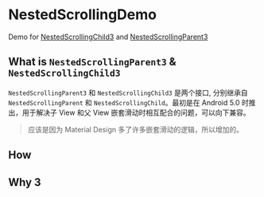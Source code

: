 # NestedScrollingDemo
Demo for [NestedScrollingChild3](https://developer.android.com/reference/kotlin/androidx/core/view/NestedScrollingChild3?hl=en) and [NestedScrollingParent3](https://developer.android.com/reference/kotlin/androidx/core/view/NestedScrollingParent3?hl=en)

## What is `NestedScrollingParent3` & `NestedScrollingChild3`
`NestedScrollingParent3` 和 `NestedScrollingChild3` 是两个接口, 分别继承自 `NestedScrollingParent` 和 `NestedScrollingChild`。最初是在 Android 5.0 时推出，用于解决子 View 和父 View 嵌套滑动时相互配合的问题，可以向下兼容。
> 应该是因为 Material Design 多了许多嵌套滑动的逻辑，所以增加的。

## How


## Why 3